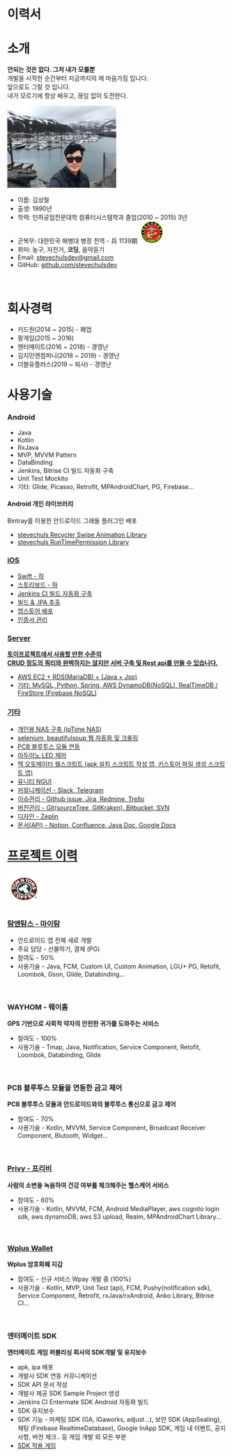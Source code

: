 # 이력서

# 소개
<strong>안되는 것은 없다. 그저 내가 모를뿐</strong>
<br>
개발을 시작한 순간부터 지금까지의 제 마음가짐 입니다. <br>
앞으로도 그럴 것 입니다. <br>
내가 모르기에 항상 배우고, 끊임 없이 도전한다. <br>

<img src="https://github.com/stevechulsdev/RESUME/raw/master/images/profile.jpg" alt="프로필이미지" width="250" height="188">
<ul>
  <li> 이름: 김상철</li>
  <li> 출생: 1990년</li>
  <li> 학력: 인하공업전문대학 컴퓨터시스템학과 졸업(2010 ~ 2015) 3년</li>
  <li> 군복무: 대한민국 해병대 병장 전역 - 兵 1139期 &nbsp;<img src="https://github.com/stevechulsdev/RESUME/raw/master/images/icon_marine.jpg" alt="해병대마크" width="50" height="50"></li>
  <li> 취미: 농구, 자전거, <strong>코딩</strong>, 음악듣기</li>
  <li> Email: <a href="mailto:stevechulsdev@gmail.com">stevechulsdev@gmail.com</a></li>
  <li> GitHub: <a href="https://github.com/stevechulsdev">github.com/stevechulsdev</a></li>
</ul>
<br>

# 회사경력
<ul>
  <li>키드원(2014 ~ 2015) - 폐업</li>
  <li>팡게임(2015 ~ 2016)</li>
  <li>엔터메이트(2016 ~ 2018) - 경영난</li>
  <li>김지민앤컴퍼니(2018 ~ 2019) - 경영난</li>
  <li>더블유플러스(2019 ~ 퇴사) - 경영난</li>
</ul>

# 사용기술
<h3>Android</h3>
<ul>
  <li>Java</li>
  <li>Kotlin</li>
  <li>RxJava</li>
  <li>MVP, MVVM Pattern</li>
  <li>DataBinding</li>
  <li>Jenkins, Bitrise CI 빌드 자동화 구축</li>
  <li>Unit Test Mockito</li>
  <li>기타: Glide, Picasso, Retrofit, MPAndroidChart, PG, Firebase...</li>
</ul>

<h4>Android 개인 라이브러리</h4>
Bintray를 이용한 안드로이드 그래들 플러그인 배포 <br>
<ul>
  <li> <a href="https://github.com/stevechulsdev/recyclerswipe">stevechuls Recycler Swipe Animation Library</li>
  <li> <a href="https://github.com/stevechulsdev/tevechulspermission">stevechuls RunTimePermission Library</li>
</ul>

<h3>iOS</h3>
<ul>
  <li>Swift - 하</li>
  <li>스토리보드 - 하</li>
  <li>Jenkins CI 빌드 자동화 구축</li>
  <li>빌드 & .IPA 추출</li>
  <li>앱스토어 배포</li>
  <li>인증서 관리</li>
</ul>

<h3>Server</h3>
<strong>토이프로젝트에서 사용할 만한 수준의</strong> <br>
<strong>CRUD 정도의 쿼리와 완벽하지는 않지만 서버 구축 및 Rest api를 만들 수 있습니다.</strong> <br>
<ul>
  <li>AWS EC2 + RDS(MariaDB) + (Java + Jsp)</li>
  <li>기타: MySQL, Python, Spring, AWS DynamoDB(NoSQL), RealTimeDB / FireStore (Firebase NoSQL)</li>
</ul>

<h3>기타</h3>
<ul>
  <li>개인용 NAS 구축 (ipTime NAS)</li>
  <li>selenium, beautifulsoup 웹 자동화 및 크롤링</li>
  <li>PCB 블루투스 모듈 연동</li>
  <li>아두이노 LED 제어</li>
  <li>맥 오토메이터 쉘스크립트 (apk 설치 스크립트 작성 앱, 키스토어 파일 생성 스크립트 앱)</li>
  <li>유니티 NGUI</li>
  <li>커뮤니케이션 - Slack, Telegram</li>
  <li>이슈관리 - Github issue, Jira, Redmine, Trello</li>
  <li>버전관리 - Git(sourceTree, GitKraken), Bitbucket, SVN</li>
  <li>디자인 - Zeplin</li>
  <li>문서(API) - Notion, Confluence, Java Doc, Google Docs</li>
</ul>

# 프로젝트 이력

<img src="https://github.com/stevechulsdev/RESUME/raw/master/images/icon_tomntoms.png" alt="탐앤탐스" width="80" height="80">

<h3><a href="https://play.google.com/store/apps/details?id=com.tomntoms.mytom&hl=ko">탐앤탐스 - 마이탐</a></h3>
<ul>
  <li>안드로이드 앱 전체 새로 개발</li>
  <li>주요 담당 - 선물하기, 결제 (PG)</li>
  <li>참여도 - 50%</li>
  <li>사용기술 - Java, FCM, Custom UI, Custom Animation, LGU+ PG, Retofit, Loombok, Gson, Glide, Databinding...</li>
</ul>
<br>

<h3>WAYHOM - 웨이홈</h3>
<strong>GPS 기반으로 사회적 약자의 안전한 귀가를 도와주는 서비스</strong>
<ul>
  <li>참여도 - 100%</li>
  <li>사용기술 - Tmap, Java, Notification, Service Component, Retofit, Loombok, Databinding, Glide</li>
</ul>
<br>

<h3>PCB 블루투스 모듈을 연동한 금고 제어</h3>
<strong>PCB 블루투스 모듈과 안드로이드와의 블루투스 통신으로 금고 제어</strong>
<ul>
  <li>참여도 - 70%</li>
  <li>사용기술 - Kotlin, MVVM, Service Component, Broadcast Receiver Component, Blutooth, Widget...</li>
</ul>
<br>

<h3><a href="https://play.google.com/store/apps/details?id=com.soundable.privyandroid.kr">Privy - 프리비</a></h3>
<strong>사람의 소변을 녹음하여 건강 여부를 체크해주는 헬스케어 서비스</strong>
<ul>
  <li>참여도 - 60%</li>
  <li>사용기술 - Kotlin, MVVM, FCM, Android MediaPlayer, aws cognito login sdk, aws dynamoDB, aws S3 upload, Realm, MPAndroidChart Library...</li>
</ul>
<br>

<h3><a href="https://play.google.com/store/apps/details?id=io.wplus">Wplus Wallet</a></h3>
<strong>Wplus 암호화폐 지갑</strong>
<ul>
  <li>참여도 - 신규 서비스 Wpay 개발 중 (100%)</li>
  <li>사용기술 - Kotlin, MVP, Unit Test (api), FCM, Pushy(notification sdk), Service Component, Retrofit, rxJava/rxAndroid, Anko Library, Bitrise CI...</li>
</ul>
<br>

<h3>엔터메이트 SDK</h3>
<strong>엔터메이트 게임 퍼블리싱 회사의 SDK개발 및 유지보수</strong>
<ul>
  <li>apk, ipa 배포</li>
  <li>개발사 SDK 연동 커뮤니케이션</li>
  <li>SDK API 문서 작성</li>
  <li>개발사 제공 SDK Sample Project 생성</li>
  <li>Jenkins CI Entermate SDK Android 자동화 빌드</li>
  <li>SDK 유지보수</li>
  <li>SDK 기능 - 마케팅 SDK (GA, IGaworks, adjust...), 보안 SDK (AppSealing), 채팅 (Firebase RealtimeDatabase), Google InApp SDK, 게임 내 이벤트, 공지사항, 버전 체크.. 등 게임 개발 외 모든 부분</li>
  <li><a href="https://www.entermate.com/">SDK 적용 게임</a></li>
</ul>
